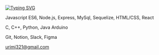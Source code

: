 [![Typing SVG](https://readme-typing-svg.demolab.com?font=Fira+Code&weight=500&size=40&duration=2500&pause=100&color=D4808C&vCenter=true&width=435&lines=Hi%2C+there!;I'm+Yurim)](https://git.io/typing-svg)

Javascript ES6, Node.js, Express, MySql, Sequelize, HTML/CSS, React

C, C++, Python, Java
Arduino

Git, Notion, Slack, Figma

urimj321@gmail.com

<!--
**urimJ/urimJ** is a ✨ _special_ ✨ repository because its `README.md` (this file) appears on your GitHub profile.

Here are some ideas to get you started:

- 🔭 I’m currently working on ...
- 🌱 I’m currently learning ...
- 👯 I’m looking to collaborate on ...
- 🤔 I’m looking for help with ...
- 💬 Ask me about ...
- 📫 How to reach me: ...
- 😄 Pronouns: ...
- ⚡ Fun fact: ...
-->
